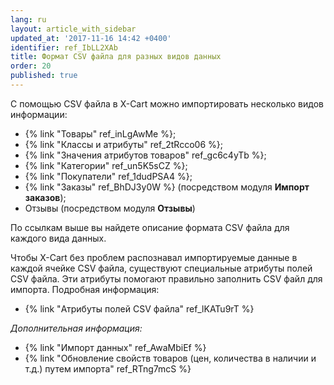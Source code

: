 ```yaml
---
lang: ru
layout: article_with_sidebar
updated_at: '2017-11-16 14:42 +0400'
identifier: ref_IbLL2XAb
title: Формат CSV файла для разных видов данных
order: 20
published: true
---
```

С помощью CSV файла в X-Cart можно импортировать несколько видов информации:

*   {% link "Товары" ref_inLgAwMe %};
*   {% link "Классы и атрибуты" ref_2tRcco06 %};
*   {% link "Значения атрибутов товаров" ref_gc6c4yTb %};
*   {% link "Категории" ref_un5K5sCZ %};
*   {% link "Покупатели" ref_1dudPSA4 %};
*   {% link "Заказы" ref_BhDJ3y0W %} (посредством модуля **Импорт заказов**);
*   Отзывы (посредством модуля **Отзывы**)

По ссылкам выше вы найдете описание формата CSV файла для каждого вида данных.  

Чтобы X-Cart без проблем распознавал импортируемые данные в каждой ячейке CSV файла, существуют специальные атрибуты полей CSV файла. Эти атрибуты помогают правильно заполнить CSV файл для импорта. Подробная информация:

*   {% link "Атрибуты полей CSV файла" ref_lKATu9rT %}

_Дополнительная информация:_

*   {% link "Импорт данных" ref_AwaMbiEf %}
*   {% link "Обновление свойств товаров (цен, количества в наличии и т.д.) путем импорта" ref_RTng7mcS %}

